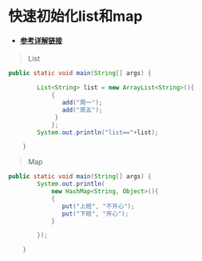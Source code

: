 # 快速初始化list和map

* #### [参考详解链接](https://blog.csdn.net/weixin_38750084/article/details/86640647)

> List

```java
public static void main(String[] args) {

        List<String> list = new ArrayList<String>(){
            {
               add("周一");
               add("周五");
             }
            };
        System.out.println("list=="+list);

    }
```

> Map

```java
public static void main(String[] args) {
        System.out.println(
            new HashMap<String, Object>(){
            {
               put("上班", "不开心");
               put("下班", "开心");
            }

        });

    }
```



